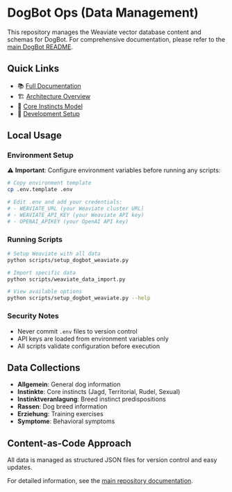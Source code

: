 # DogBot Ops (Data Management)

This repository manages the Weaviate vector database content and schemas for DogBot. For comprehensive documentation, please refer to the [main DogBot README](../README.md).

## Quick Links

- 📚 [Full Documentation](../README.md)
- 🏗️ [Architecture Overview](../README.md#️-architecture-overview)
- 🧠 [Core Instincts Model](../README.md#core-instincts-model)
- 🔧 [Development Setup](../README.md#-development)

## Local Usage

### Environment Setup

⚠️ **Important**: Configure environment variables before running any scripts:

```bash
# Copy environment template
cp .env.template .env

# Edit .env and add your credentials:
# - WEAVIATE_URL (your Weaviate cluster URL)
# - WEAVIATE_API_KEY (your Weaviate API key)
# - OPENAI_APIKEY (your OpenAI API key)
```

### Running Scripts

```bash
# Setup Weaviate with all data
python scripts/setup_dogbot_weaviate.py

# Import specific data
python scripts/weaviate_data_import.py

# View available options
python scripts/setup_dogbot_weaviate.py --help
```

### Security Notes

- Never commit `.env` files to version control
- API keys are loaded from environment variables only
- All scripts validate configuration before execution

## Data Collections

- **Allgemein**: General dog information
- **Instinkte**: Core instincts (Jagd, Territorial, Rudel, Sexual)
- **Instinktveranlagung**: Breed instinct predispositions
- **Rassen**: Dog breed information
- **Erziehung**: Training exercises
- **Symptome**: Behavioral symptoms

## Content-as-Code Approach

All data is managed as structured JSON files for version control and easy updates.

For detailed information, see the [main repository documentation](../README.md).